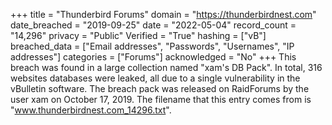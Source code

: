 +++
title = "Thunderbird Forums"
domain = "https://thunderbirdnest.com"
date_breached = "2019-09-25"
date = "2022-05-04"
record_count = "14,296"
privacy = "Public"
Verified = "True"
hashing = ["vB"]
breached_data = ["Email addresses", "Passwords", "Usernames", "IP addresses"]
categories = ["Forums"]
acknowledged = "No"
+++
This breach was found in a large collection named "xam's DB Pack". In total, 316 websites databases were leaked, all due to a single vulnerability in the vBulletin software. The breach pack was released on RaidForums by the user xam on October 17, 2019. The filename that this entry comes from is "www.thunderbirdnest.com_14296.txt".
